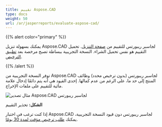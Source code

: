 ```yaml
---
title: تقييم Aspose.CAD
type: docs
weight: 50
url: /ar/jasperreports/evaluate-aspose-cad/
---
```


{{% alert color="primary" %}}

يمكنك بسهولة تنزيل Aspose.CAD لجاسبر ريبورتس للتقييم من [صفحة التنزيل](https://downloads.aspose.com/cad/jasperreports). تحميل التقييم هو نفس تحميل الشراء. النسخة التجريبية ببساطة تصبح مرخصة بعد [تطبيق الترخيص](/cad/jasperreports/licensing/).

{{% /alert %}}

توفر النسخة التجريبية من Aspose.CAD لجاسبر ريبورتس (بدون ترخيص محدد) وظائف المنتج إلى حد ما، على الرغم من عدم كمالها. إحدى القيود هي أنه يتم دائمًا إدخال علامة مائية للتقييم على ملفات الإخراج.

![مثال تصدير Aspose.CAD لجاسبر ريبورتس](AreaChartReport.jpg)

**الشكل:** تحذير التقييم

إذا كنت ترغب في اختبار Aspose.CAD لجاسبر ريبورتس دون قيود النسخة التجريبية، يمكنك [طلب ترخيص مؤقت لمدة 30 يومًا](https://purchase.aspose.com/temporary-license).